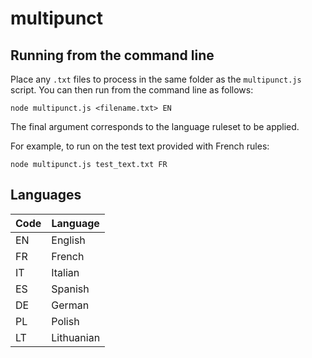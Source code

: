 # multipunct

## Running from the command line

Place any `.txt` files to process in the same folder as the `multipunct.js` script. You can then run from the command line as follows:

`node multipunct.js <filename.txt> EN`

The final argument corresponds to the language ruleset to be applied.

For example, to run on the test text provided with French rules:

`node multipunct.js test_text.txt FR`

## Languages

| Code | Language |
|---|---|
| EN | English |
| FR | French |
| IT | Italian |
| ES | Spanish |
| DE | German |
| PL | Polish |
| LT | Lithuanian |